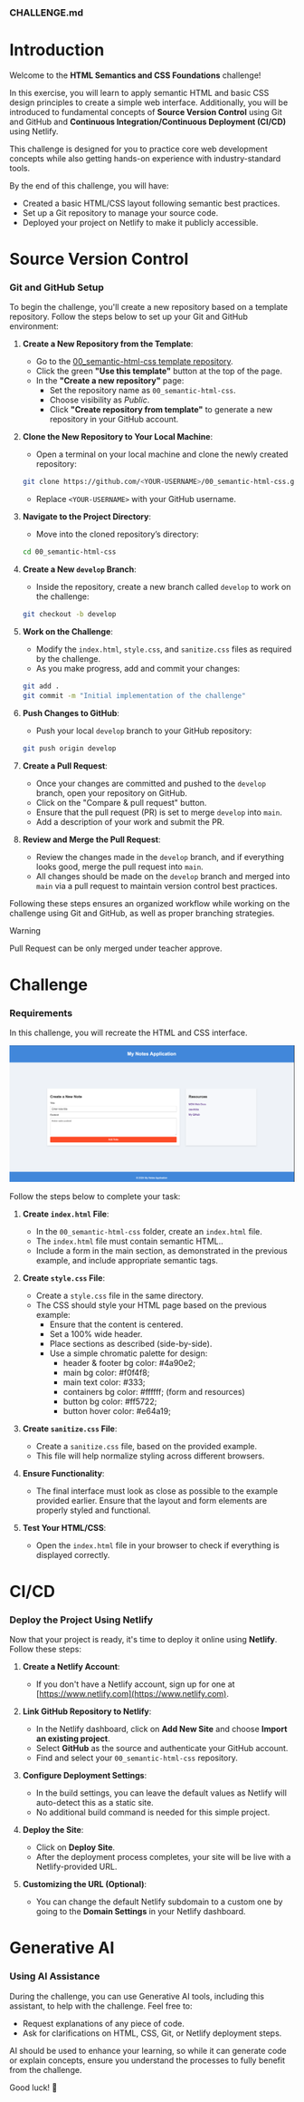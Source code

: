 ### CHALLENGE.md

# Introduction

Welcome to the **HTML Semantics and CSS Foundations** challenge!

In this exercise, you will learn to apply semantic HTML and basic CSS design principles to create a simple web interface. Additionally, you will be introduced to fundamental concepts of **Source Version Control** using Git and GitHub and **Continuous Integration/Continuous Deployment (CI/CD)** using Netlify.

This challenge is designed for you to practice core web development concepts while also getting hands-on experience with industry-standard tools.

By the end of this challenge, you will have:

- Created a basic HTML/CSS layout following semantic best practices.
- Set up a Git repository to manage your source code.
- Deployed your project on Netlify to make it publicly accessible.

# Source Version Control

### Git and GitHub Setup

To begin the challenge, you'll create a new repository based on a template repository. Follow the steps below to set up your Git and GitHub environment:

1. **Create a New Repository from the Template**:

   - Go to the [00_semantic-html-css template repository](https://github.com/DAW-Escola-Pia-Mataro-Client-24-25/00_semantic-html-css).
   - Click the green **"Use this template"** button at the top of the page.
   - In the **"Create a new repository"** page:
     - Set the repository name as `00_semantic-html-css`.
     - Choose visibility as _Public_.
     - Click **"Create repository from template"** to generate a new repository in your GitHub account.

2. **Clone the New Repository to Your Local Machine**:

   - Open a terminal on your local machine and clone the newly created repository:

   ```bash
   git clone https://github.com/<YOUR-USERNAME>/00_semantic-html-css.git
   ```

   - Replace `<YOUR-USERNAME>` with your GitHub username.

3. **Navigate to the Project Directory**:

   - Move into the cloned repository’s directory:

   ```bash
   cd 00_semantic-html-css
   ```

4. **Create a New `develop` Branch**:

   - Inside the repository, create a new branch called `develop` to work on the challenge:

   ```bash
   git checkout -b develop
   ```

5. **Work on the Challenge**:

   - Modify the `index.html`, `style.css`, and `sanitize.css` files as required by the challenge.
   - As you make progress, add and commit your changes:

   ```bash
   git add .
   git commit -m "Initial implementation of the challenge"
   ```

6. **Push Changes to GitHub**:

   - Push your local `develop` branch to your GitHub repository:

   ```bash
   git push origin develop
   ```

7. **Create a Pull Request**:

   - Once your changes are committed and pushed to the `develop` branch, open your repository on GitHub.
   - Click on the "Compare & pull request" button.
   - Ensure that the pull request (PR) is set to merge `develop` into `main`.
   - Add a description of your work and submit the PR.

8. **Review and Merge the Pull Request**:
   - Review the changes made in the `develop` branch, and if everything looks good, merge the pull request into `main`.
   - All changes should be made on the `develop` branch and merged into `main` via a pull request to maintain version control best practices.

Following these steps ensures an organized workflow while working on the challenge using Git and GitHub, as well as proper branching strategies.

> [!WARNING]  
> Pull Request can be only merged under teacher approve.

# Challenge

### Requirements

In this challenge, you will recreate the HTML and CSS interface.

![00_semantic-html-css__layout](./assets/00_semantic-html-css__layout.png)

Follow the steps below to complete your task:

1. **Create `index.html` File**:

   - In the `00_semantic-html-css` folder, create an `index.html` file.
   - The `index.html` file must contain semantic HTML..
   - Include a form in the main section, as demonstrated in the previous example, and include appropriate semantic tags.

2. **Create `style.css` File**:

   - Create a `style.css` file in the same directory.
   - The CSS should style your HTML page based on the previous example:
     - Ensure that the content is centered.
     - Set a 100% wide header.
     - Place sections as described (side-by-side).
     - Use a simple chromatic palette for design:
       - header & footer bg color: #4a90e2;
       - main bg color: #f0f4f8;
       - main text color: #333;
       - containers bg color: #ffffff; (form and resources)
       - button bg color: #ff5722;
       - button hover color: #e64a19;

3. **Create `sanitize.css` File**:

   - Create a `sanitize.css` file, based on the provided example.
   - This file will help normalize styling across different browsers.

4. **Ensure Functionality**:

   - The final interface must look as close as possible to the example provided earlier. Ensure that the layout and form elements are properly styled and functional.

5. **Test Your HTML/CSS**:
   - Open the `index.html` file in your browser to check if everything is displayed correctly.

# CI/CD

### Deploy the Project Using Netlify

Now that your project is ready, it's time to deploy it online using **Netlify**. Follow these steps:

1. **Create a Netlify Account**:

   - If you don't have a Netlify account, sign up for one at [https://www.netlify.com](https://www.netlify.com).

2. **Link GitHub Repository to Netlify**:

   - In the Netlify dashboard, click on **Add New Site** and choose **Import an existing project**.
   - Select **GitHub** as the source and authenticate your GitHub account.
   - Find and select your `00_semantic-html-css` repository.

3. **Configure Deployment Settings**:

   - In the build settings, you can leave the default values as Netlify will auto-detect this as a static site.
   - No additional build command is needed for this simple project.

4. **Deploy the Site**:

   - Click on **Deploy Site**.
   - After the deployment process completes, your site will be live with a Netlify-provided URL.

5. **Customizing the URL (Optional)**:
   - You can change the default Netlify subdomain to a custom one by going to the **Domain Settings** in your Netlify dashboard.

# Generative AI

### Using AI Assistance

During the challenge, you can use Generative AI tools, including this assistant, to help with the challenge. Feel free to:

- Request explanations of any piece of code.
- Ask for clarifications on HTML, CSS, Git, or Netlify deployment steps.

AI should be used to enhance your learning, so while it can generate code or explain concepts, ensure you understand the processes to fully benefit from the challenge.

Good luck! 🚀
